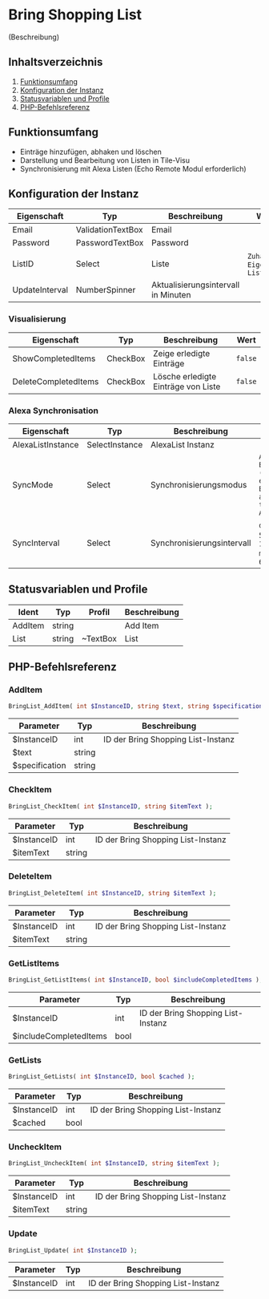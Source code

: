 # Bring Shopping List
(Beschreibung)

## Inhaltsverzeichnis
1. [Funktionsumfang](#funktionsumfang)
2. [Konfiguration der Instanz](#konfiguration-der-instanz)
3. [Statusvariablen und Profile](#statusvariablen-und-profile)
4. [PHP-Befehlsreferenz](#php-befehlsreferenz)

## Funktionsumfang
* Einträge hinzufügen, abhaken und löschen
* Darstellung und Bearbeitung von Listen in Tile-Visu
* Synchronisierung mit Alexa Listen (Echo Remote Modul erforderlich)

## Konfiguration der Instanz

|Eigenschaft| Typ| Beschreibung| Wert |
|-----| -----| -----| ----- |
|Email | ValidationTextBox | Email | |
|Password | PasswordTextBox | Password | |
|ListID | Select | Liste | `Zuhause`, `Eigene Listen...`|
|UpdateInterval | NumberSpinner | Aktualisierungsintervall in Minuten | |

### Visualisierung
|Eigenschaft| Typ| Beschreibung| Wert |
|-----| -----| -----| ----- |
|ShowCompletedItems | CheckBox | Zeige erledigte Einträge | `false`|
|DeleteCompletedItems | CheckBox | Lösche erledigte Einträge von Liste | `false`|

### Alexa Synchronisation
|Eigenschaft| Typ| Beschreibung| Wert |
|-----| -----| -----| ----- |
|AlexaListInstance | SelectInstance | AlexaList Instanz | |
|SyncMode | Select | Synchronisierungsmodus | `Alexa → Bring! (Add entries to Bring!List and delete them from AlexaList)`|
|SyncInterval | Select | Synchronisierungsintervall | `disabled`, `5 minutes`, `15 minutes`, `60 minutes`|

## Statusvariablen und Profile

|Ident| Typ| Profil| Beschreibung |
|-----| -----| -----| ----- |
|AddItem |string | |Add Item |
|List |string |~TextBox |List |

## PHP-Befehlsreferenz

### AddItem
```php
BringList_AddItem( int $InstanceID, string $text, string $specification );
```
|Parameter| Typ| Beschreibung |
|-----| -----| ----- |
|$InstanceID |int |ID der Bring Shopping List-Instanz |
|$text |string | |
|$specification |string | |

### CheckItem
```php
BringList_CheckItem( int $InstanceID, string $itemText );
```
|Parameter| Typ| Beschreibung |
|-----| -----| ----- |
|$InstanceID |int |ID der Bring Shopping List-Instanz |
|$itemText |string | |

### DeleteItem
```php
BringList_DeleteItem( int $InstanceID, string $itemText );
```
|Parameter| Typ| Beschreibung |
|-----| -----| ----- |
|$InstanceID |int |ID der Bring Shopping List-Instanz |
|$itemText |string | |

### GetListItems
```php
BringList_GetListItems( int $InstanceID, bool $includeCompletedItems );
```
|Parameter| Typ| Beschreibung |
|-----| -----| ----- |
|$InstanceID |int |ID der Bring Shopping List-Instanz |
|$includeCompletedItems |bool | |

### GetLists
```php
BringList_GetLists( int $InstanceID, bool $cached );
```
|Parameter| Typ| Beschreibung |
|-----| -----| ----- |
|$InstanceID |int |ID der Bring Shopping List-Instanz |
|$cached |bool | |

### UncheckItem
```php
BringList_UncheckItem( int $InstanceID, string $itemText );
```
|Parameter| Typ| Beschreibung |
|-----| -----| ----- |
|$InstanceID |int |ID der Bring Shopping List-Instanz |
|$itemText |string | |

### Update
```php
BringList_Update( int $InstanceID );
```
|Parameter| Typ| Beschreibung |
|-----| -----| ----- |
|$InstanceID |int |ID der Bring Shopping List-Instanz |